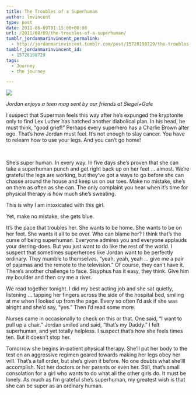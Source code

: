 ```yaml
---
title: The Troubles of a Superhuman
author: lmvincent
type: post
date: 2011-08-09T01:15:00+00:00
url: /2011/08/09/the-troubles-of-a-superhuman/
tumblr_jordanmarinvincent_permalink:
  - http://jordanmarinvincent.tumblr.com/post/15728198729/the-troubles-of-a-superhuman
tumblr_jordanmarinvincent_id:
  - 15728198729
tags:
  - Journey
  - the journey

---
```

![][1]

_Jordan enjoys a teen mag sent by our friends at Siegel+Gale_

I suspect that Superman feels this way after he&rsquo;s expunged the kryptonite only to find Lex Luther has hatched another diabolical plan. In his head, he must think, &ldquo;good grief!&rdquo; Perhaps every superhero has a Charlie Brown alter ego. That&rsquo;s how Jordan must feel. It&rsquo;s not enough to slay cancer. You have to relearn how to use your legs. And you can&rsquo;t go home!

 

She&rsquo;s super human. In every way. In five days she&rsquo;s proven that she can take a superhuman punch and get right back up on her feet &hellip; almost. We&rsquo;re grateful the legs are working, but they&rsquo;ve got a ways to go before she can chasse around the house and keep us on our toes. Make no mistake, she&rsquo;s on them as often as she can. The only complaint you hear when it&rsquo;s time for physical therapy is how much she&rsquo;s sweating.

This is why I am intoxicated with this girl.

Yet, make no mistake, she gets blue.

It&rsquo;s the pace that troubles her. She wants to be home. She wants to be on her feet. She wants it all to be over. Who can blame her? I think that&rsquo;s the curse of being superhuman. Everyone admires you and everyone applauds your derring-does. But you just want to do like the rest of the world. I suspect that sometimes superheroes like Jordan want to be perfectly ordinary. They mumble to themselves, &ldquo;yeah, yeah, yeah &hellip; give me a pair of pajamas and the remote to the television.&rdquo; Of course, they can&rsquo;t have it. There&rsquo;s another challenge to face. Sisyphus has it easy, they think. Give him my boulder and then cry me a river.

We read together tonight. I did my best acting job and she sat quietly, listening &hellip; tapping her fingers across the side of the hospital bed, smiling at me when I looked up from the page. Every so often I&rsquo;d ask if she was alright and she&rsquo;d say, &ldquo;yes.&rdquo; Then I&rsquo;d read some more.

Nurses came in occasionally to check on this or that. One said, &ldquo;I want to pull up a chair.&rdquo; Jordan smiled and said, &ldquo;that&rsquo;s my Daddy.&rdquo; I felt superhuman, and yet totally helpless. I suspect that&rsquo;s how she feels times ten. But it doesn&rsquo;t stop her.

Tomorrow she begins in-patient physical therapy. She&rsquo;ll put her body to the test on an aggressive regimen geared towards making her legs obey her will. That&rsquo;s a tall order, but she&rsquo;s given it before. No one doubts what she&#8217;lll accomplish. Not her doctors or her parents or even her. Still, that&rsquo;s small consolation for a girl who wants to do what all the other girls do. It must be lonely. As much as I&rsquo;m grateful she&rsquo;s superhuman, my greatest wish is that she can be super as an ordinary human.

 [1]: http://media.tumblr.com/tumblr_lyud8aYnww1r5aaue.jpg